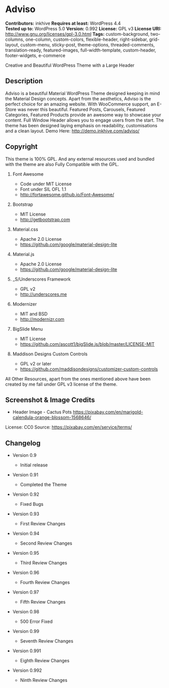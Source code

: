 # Adviso

**Contributors:** inkhive
**Requires at least:** WordPress 4.4  
**Tested up to:** WordPress 5.0
**Version:** 0.992
**License:** GPL v3
**License URI:** http://www.gnu.org/licenses/gpl-3.0.html
**Tags:** custom-background, two-columns, one-column, custom-colors, flexible-header, right-sidebar, grid-layout, custom-menu, sticky-post, theme-options, threaded-comments, translation-ready, featured-images, full-width-template, custom-header, footer-widgets, e-commerce

Creative and Beautiful WordPress Theme with a Large Header

## Description

Adviso is a beautiful Material WordPress Theme designed keeping in mind the Material Design concepts. Apart from the aesthetics, Adviso is the perfect choice for an amazing website. With WooCommerce support, an E-Store was never this beautiful. Featured Posts, Carousels, Featured Categories, Featured Products provide an awesome way to showcase your content. Full Window Header allows you to engage users from the start. The theme has been designed laying emphasis on readability, customisations and a clean layout.
Demo Here: http://demo.inkhive.com/adviso/


## Copyright


This theme is 100% GPL. And any external resources used and bundled with the theme are also Fully Compatible with the GPL.

1. Font Awesome
	- Code under MIT License
	- Font under SIL OFL 1.1
	- http://fortawesome.github.io/Font-Awesome/
	
2. Bootstrap
	- MIT License
	- http://getbootstrap.com
	
3. Material.css
	- Apache 2.0 License
	- https://github.com/google/material-design-lite
	
4. Material.js
	- Apache 2.0 License
	- https://github.com/google/material-design-lite

5. _S/Underscores Framework
	- GPL v2
	- http://underscores.me

6. Modernizer 			
	- MIT and BSD
	- http://modernizr.com
	
7. BigSlide Menu
    - MIT License
    - https://github.com/ascott1/bigSlide.js/blob/master/LICENSE-MIT	
	
8. Maddison Designs Custom Controls
	- GPL v2 or later
	- https://github.com/maddisondesigns/customizer-custom-controls
     
	
All Other Resources, apart from the ones mentioned above have been created by me fall under GPL v3 license of the theme.	

## Screenshot & Image Credits

* Header Image - Cactus Pots
https://pixabay.com/en/marigold-calendula-orange-blossom-1568646/

License: CC0
Source: https://pixabay.com/en/service/terms/	

## Changelog

- Version 0.9

  * Initial release
  
- Version 0.91

  * Completed the Theme
  
- Version 0.92

  * Fixed Bugs
  
- Version 0.93

  * First Review Changes
  
- Version 0.94

  * Second Review Changes
  
- Version 0.95
  
  * Third Review Changes
  
- Version 0.96
  * Fourth Review Changes
  
- Version 0.97
  * Fifth Review Changes
  
- Version 0.98
  * 500 Error Fixed
  
- Version 0.99
  * Seventh Review Changes
  
- Version 0.991
  * Eighth Review Changes
  
- Version 0.992
  * Ninth Review Changes